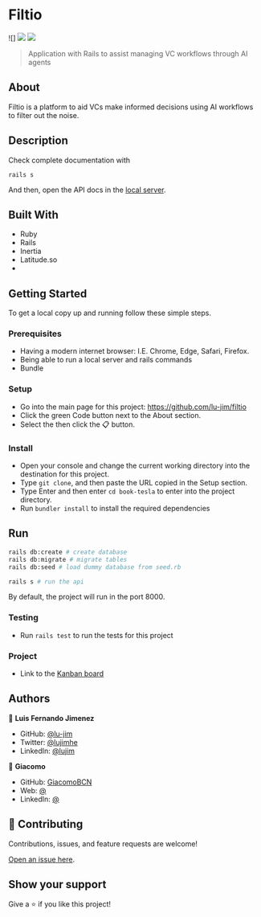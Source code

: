 # Filtio
![] ![](https://img.shields.io/badge/Ruby-red) ![](https://img.shields.io/badge/Rails-critical)
>Application with Rails to assist managing VC workflows through AI agents
## About

Filtio is a platform to aid VCs make informed decisions using AI workflows to filter out the noise.


## Description


Check complete documentation with 

`rails s`

And then, open the API docs in the [local server](http://localhost:8000).

## Built With

- Ruby
- Rails
- Inertia
- Latitude.so
- 

## Getting Started
To get a local copy up and running follow these simple steps.

### Prerequisites
- Having a modern internet browser: I.E. Chrome, Edge, Safari, Firefox.
- Being able to run a local server and rails commands
- Bundle

### Setup
- Go into the main page for this project: https://github.com/lu-jim/filtio
- Click the green Code button next to the About section.
- Select the then click the 📋 button.
### Install
- Open your console and change the current working directory into the destination for this project.
- Type `git clone`, and then paste the URL copied in the Setup section.
- Type Enter and then enter `cd book-tesla` to enter into the project directory.
- Run `bundler install` to install the required dependencies

## Run
```sh
rails db:create # create database
rails db:migrate # migrate tables
rails db:seed # load dummy database from seed.rb

rails s # run the api
```
By default, the project will run in the port 8000.

### Testing
- Run `rails test` to run the tests for this project

### Project

- Link to the [Kanban board](https://github.com/lu-jim/book-tesla/projects/1)

## Authors

👤 **Luis Fernando Jimenez**

- GitHub: [@lu-jim](https://github.com/lu-jim)
- Twitter: [@lujimhe](https://twitter.com/lujimhe)
- LinkedIn: [@lujim](https://www.linkedin.com/in/lujim/)

👤 **Giacomo**

- GitHub: [GiacomoBCN](https://github.com/GiacomoBCN)
- Web: [@](https://giacomobianchi.tech/)
- LinkedIn: [@](https://www.linkedin.com/in/)


## 🤝 Contributing

Contributions, issues, and feature requests are welcome!

[Open an issue here](https://github.com/lu-jim/filtio/issues/new).

## Show your support

Give a ⭐️ if you like this project!
